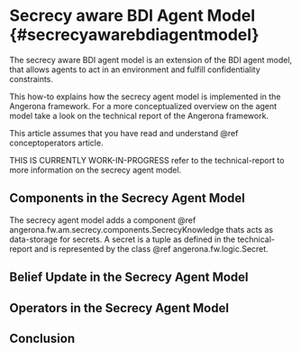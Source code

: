 Secrecy aware BDI Agent Model	{#secrecyawarebdiagentmodel}
=============================

The secrecy aware BDI agent model is an extension of the BDI agent model,
that allows agents to act in an environment and fulfill confidentiality 
constraints.

This how-to explains how the secrecy agent model is implemented in the 
Angerona framework. For a more conceptualized overview on the agent model
take a look on the technical report of the Angerona framework.

This article assumes that you have read and understand @ref conceptoperators article.

THIS IS CURRENTLY WORK-IN-PROGRESS refer to the technical-report to more information
on the secrecy agent model.

Components in the Secrecy Agent Model
-------------------------------------

The secrecy agent model adds a component @ref angerona.fw.am.secrecy.components.SecrecyKnowledge thats
acts as data-storage for secrets. A secret is a tuple as defined in the technical-report and is represented
by the class @ref angerona.fw.logic.Secret.

Belief Update in the Secrecy Agent Model
----------------------------------------


Operators in the Secrecy Agent Model
------------------------------------

Conclusion
----------